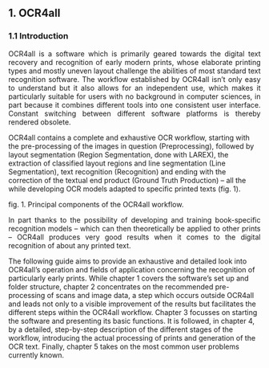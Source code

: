 ## 1.	OCR4all
### 1.1	Introduction
<p style="text-align:justify">OCR4all is a software which is primarily geared towards the digital text recovery and recognition of early modern prints, whose elaborate printing types and mostly uneven layout challenge the abilities of most standard text recognition software. The workflow established by OCR4all isn’t only easy to understand but it also allows for an independent use, which makes it particularly suitable for users with no background in computer sciences, in part because it combines different tools into one consistent user interface. Constant switching between different software platforms is thereby rendered obsolete.
  
OCR4all contains a complete and exhaustive OCR workflow, starting with the pre-processing of the images in question (Preprocessing), followed by layout segmentation (Region Segmentation, done with LAREX), the extraction of classified layout regions and line segmentation (Line Segmentation), text recognition (Recognition) and ending with the correction of the textual end product (Ground Truth Production) – all the while developing OCR models adapted to specific printed texts (fig. 1).</p>

fig. 1. Principal components of the OCR4all workflow.


<p style="text-align:justify">In part thanks to the possibility of developing and training book-specific recognition models – which can then theoretically be applied to other prints – OCR4all produces very good results when it comes to the digital recognition of about any printed text.
  
The following guide aims to provide an exhaustive and detailed look into OCR4all’s operation and fields of application concerning the recognition of particularly early prints. While chapter 1 covers the software’s set up and folder structure, chapter 2 concentrates on the recommended pre-processing of scans and image data, a step which occurs outside OCR4all and leads not only to a visible improvement of the results but facilitates the different steps within the OCR4all workflow. Chapter 3 focusses on starting the software and presenting its basic functions. It is followed, in chapter 4, by a detailed, step-by-step description of the different stages of the workflow, introducing the actual processing of prints and generation of the OCR text. Finally, chapter 5 takes on the most common user problems currently known.</p>
